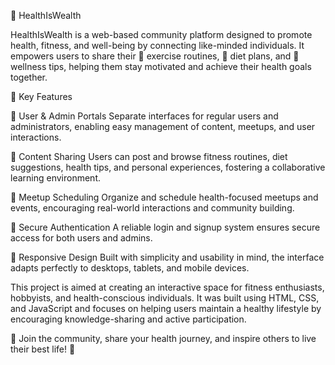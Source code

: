 🌿 HealthIsWealth

HealthIsWealth is a web-based community platform designed to promote health, fitness, and well-being by connecting like-minded individuals. It empowers users to share their 💪 exercise routines, 🥗 diet plans, and 🌟 wellness tips, helping them stay motivated and achieve their health goals together.

🚀 Key Features

👥 User & Admin Portals
Separate interfaces for regular users and administrators, enabling easy management of content, meetups, and user interactions.

📝 Content Sharing
Users can post and browse fitness routines, diet suggestions, health tips, and personal experiences, fostering a collaborative learning environment.

📆 Meetup Scheduling
Organize and schedule health-focused meetups and events, encouraging real-world interactions and community building.

🔐 Secure Authentication
A reliable login and signup system ensures secure access for both users and admins.

📱 Responsive Design
Built with simplicity and usability in mind, the interface adapts perfectly to desktops, tablets, and mobile devices.

This project is aimed at creating an interactive space for fitness enthusiasts, hobbyists, and health-conscious individuals. It was built using HTML, CSS, and JavaScript and focuses on helping users maintain a healthy lifestyle by encouraging knowledge-sharing and active participation.

🌟 Join the community, share your health journey, and inspire others to live their best life! 💚
